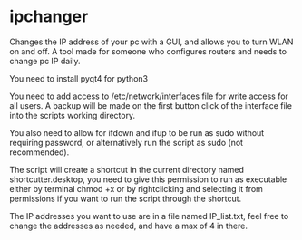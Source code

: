 # ipchanger
Changes the IP address of your pc with a GUI, and allows you to turn WLAN on and off. A tool made for someone who configures routers and needs to change pc IP daily.

You need to install pyqt4 for python3

You need to add access to /etc/network/interfaces file for write access for all users. A backup will be made on the first button click of the interface file into the scripts working directory.

You also need to allow for ifdown and ifup to be run as sudo without requiring password, or alternatively run the script as sudo (not recommended).

The script will create a shortcut in the current directory named shortcutter.desktop, you need to give this permission to run as executable either by terminal chmod +x or by rightclicking and selecting it from permissions if you want to run the script through the shortcut.

The IP addresses you want to use are in a file named IP_list.txt, feel free to change the addresses as needed, and have a max of 4 in there.
